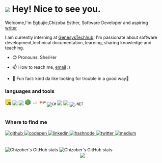 <h1><img src="https://emojis.slackmojis.com/emojis/images/1531849430/4246/blob-sunglasses.gif?1531849430" width="30"/> Hey! Nice to see you.</h1

Welcome,I'm Egbujie,Chizoba Esther, Software Developer and aspiring [writer](https://medium.com/@egbujie.chizoba)

I am currently interning at [GenesysTechhub](https://bezao.genesystechhub.com/).
I'm passionate  about software development,technical documentation, learning, sharing knowledge and teaching.

- 😊 Pronouns: She/Her 
  
- 📫 How to reach me, [email](mailto:egbujie.chizoba@gmail.com) :)

- 💙 Fun fact: 
kind da like looking for trouble in a good way🤣 

### languages and tools

<code><img height="20" src="https://raw.githubusercontent.com/github/explore/80688e429a7d4ef2fca1e82350fe8e3517d3494d/topics/javascript/javascript.png"></code>
<code><img height="20" src="https://img.shields.io/badge/html5-%23E34F26.svg?style=for-the-badge&logo=html5&logoColor=white)!"/></code>
<code><img height="20" src="https://img.shields.io/badge/react-%2320232a.svg?style=for-the-badge&logo=react&logoColor=%2361DAFB)!"></code>
<code><img height="20" src="https://raw.githubusercontent.com/github/explore/80688e429a7d4ef2fca1e82350fe8e3517d3494d/topics/nodejs/nodejs.png"></code>
<code><img height="20" src="https://raw.githubusercontent.com/github/explore/80688e429a7d4ef2fca1e82350fe8e3517d3494d/topics/mysql/mysql.png"></code>
<code><img height="20" src="https://raw.githubusercontent.com/github/explore/80688e429a7d4ef2fca1e82350fe8e3517d3494d/topics/git/git.png"></code>
<code><img height="20" src="https://profilinator.rishav.dev/skills-assets/csharp-original.svg" alt="C#"/></code>
<code><img height="20" src="https://img.shields.io/badge/netlify-%23000000.svg?style=for-the-badge&logo=netlify&logoColor=#00C7B7)!"/></code>
<code><img height="20" src="https://img.shields.io/badge/css3-%231572B6.svg?style=for-the-badge&logo=css3&logoColor=white)!"/></code> 
<code><img height="20" src="https://profilinator.rishav.dev/skills-assets/dot-net-original-wordmark.svg" alt=".NET"/></code>  
<br>
### Where to find me

<p>
<a href="https://github.com/Chizober" target="_blank">
<img src=https://img.shields.io/badge/github-%2324292e.svg?&style=for-the-badge&logo=github&logoColor=white alt=github style="margin-bottom:5px;" />
</a>
<a href="https://codepen.io/chizober" target="_blank">
<img src=https://img.shields.io/badge/codepen-%23131417.svg?&style=for-the-badge&logo=codepen&logoColor=white alt=codepen style="margin-bottom:5px;" />
</a>
<a href="https://linkedin.com/in/www.linkedin.com/in/chizoba-egbujie-614bb6199" target="_blank">
<img src=https://img.shields.io/badge/linkedin-%231E77B5.svg?&style=for-the-badge&logo=linkedin&logoColor=white alt=linkedin style="margin-bottom:5px;" />
</a>
<a href="https://manizo.hashnode.dev" target="_blank">
<img src=https://img.shields.io/badge/hashnode-%232962FF.svg?&style=for-the-badge&logo=hashnode&logoColor=white alt=hashnode style="margin-bottom: 5px;" />
</a>
<a href="https://twitter.com/EgbujeChizoba" target="_blank">
<img src=https://img.shields.io/badge/twitter-%2300acee.svg?&style=for-the-badge&logo=twitter&logoColor=white alt=twitter style="margin-bottom:5px;" />
</a>
<a href="https://medium.com/@egbujie.chizoba" target="_blank">
<img src=https://img.shields.io/badge/medium-%23292929.svg?&style=for-the-badge&logo=medium&logoColor=white alt=medium style="margin-bottom:5px;" />
</a> 
</P>  
<br>

<img align="center" src="https://github-readme-stats.vercel.app/api?username=Chizober&show_icons=true&theme=gotham&include_all_commits=true&hide_border=true" alt="Chizober's GitHub stats" />
<img align="center" src="https://github-readme-stats.vercel.app/api/top-langs/?username=Chizober&langs_count=8&layout=compact&hide=php&theme=gotham&hide_border=true" alt="Chizober's GitHub stats" /> 


<div align="center">
<img src="https://komarev.com/ghpvc/?username=Chizober&&style=flat-square" align="center" />
</div>  
  




